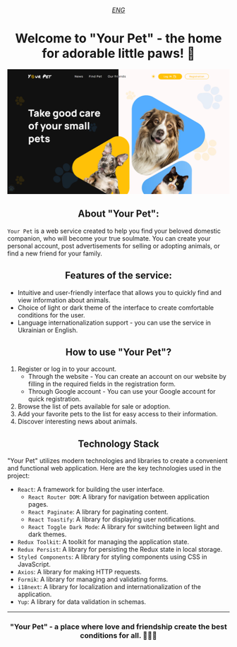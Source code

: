 ###### <div align=center> [ENG](README.md) </div>

# <div align=center>Welcome to "Your Pet" - the home for adorable little paws! 🐾</div>

[![Your Pet](src/assets/images/readme/YorPet.png)](https://nmarkhotsky.github.io/your-pet-project-front/)

## <div align=center>About "Your Pet":</div>

`Your Pet` is a web service created to help you find your beloved domestic
companion, who will become your true soulmate. You can create your personal
account, post advertisements for selling or adopting animals, or find a new
friend for your family.

## <div align=center>Features of the service:</div>

- Intuitive and user-friendly interface that allows you to quickly find and view
  information about animals.
- Choice of light or dark theme of the interface to create comfortable
  conditions for the user.
- Language internationalization support - you can use the service in Ukrainian
  or English.

## <div align=center>How to use "Your Pet"?</div>

1. Register or log in to your account.
   - Through the website - You can create an account on our website by filling
     in the required fields in the registration form.
   - Through Google account - You can use your Google account for quick
     registration.
2. Browse the list of pets available for sale or adoption.
3. Add your favorite pets to the list for easy access to their information.
4. Discover interesting news about animals.

## <div align=center>Technology Stack</div>

"Your Pet" utilizes modern technologies and libraries to create a convenient and
functional web application. Here are the key technologies used in the project:

- `React`: A framework for building the user interface.
  - `React Router DOM`: A library for navigation between application pages.
  - `React Paginate`: A library for paginating content.
  - `React Toastify`: A library for displaying user notifications.
  - `React Toggle Dark Mode`: A library for switching between light and dark
    themes.
- `Redux Toolkit`: A toolkit for managing the application state.
- `Redux Persist`: A library for persisting the Redux state in local storage.
- `Styled Components`: A library for styling components using CSS in JavaScript.
- `Axios`: A library for making HTTP requests.
- `Formik`: A library for managing and validating forms.
- `i18next`: A library for localization and internationalization of the
  application.
- `Yup`: A library for data validation in schemas.

---

### <div align=center>"Your Pet" - a place where love and friendship create the best conditions for all. 🐶🐱💕</div>
